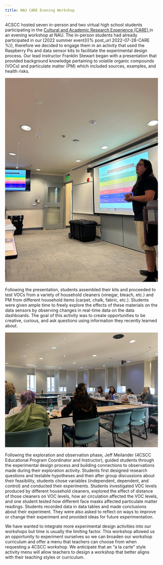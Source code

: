 ```yaml
---
title: NAU CARE Evening Workshop
---
```

4CSCC hosted seven in-person and two virtual high school students participating in the [Cultural and Academic Research Experience (CARE) ](https://nau.edu/chem-biochem/care/) in an evening workshop at NAU. The in-person students had already participated in our [2022 summer event]({% post_url 2022-07-28-CARE %}), therefore we decided to engage them in an activity that used the Raspberry Pis and data sensor kits to facilitate the experimental design process. Our lead instructor Franklin Stewart began with a presentation that provided background knowledge pertaining to volatile organic compounds (VOCs) and particulate matter (PM) which included sources, examples, and health risks. 

![Franklin Stewart](/images/2023-06-08-care-blog/image1.jpg)

Following the presentation, students assembled their kits and proceeded to test VOCs from a variety of household cleaners (vinegar, bleach, etc.) and PM from different household items (carpet, chalk, fabric, etc.). Students were given ample time to freely explore the effects of these materials on the data sensors by observing changes in real-time data on the data dashboards. The goal of this activity was to create opportunities to be creative, curious, and ask questions using information they recently learned about. 

![CARE Students](/images/2023-06-08-care-blog/image2.jpg)

Following the exploration and observation phase, Jeff Meilander (4CSCC Educational Program Coordinator and Instructor), guided students through the experimental design process and building connections to observations made during their exploration activity. Students first designed research questions and testable hypotheses and then after group discussions about their feasibility, students chose variables (independent, dependent, and control) and conducted their experiments. Students investigated VOC levels produced by different household cleaners, explored the effect of distance of those cleaners on VOC levels, how air circulation affected the VOC levels, and one student tested how different face masks affected particulate matter readings. Students recorded data in data tables and made conclusions about their experiment. They were also asked to reflect on ways to improve or change their experiment and provided ideas for future experimentation.

We have wanted to integrate more experimental design activities into our workshops but time is usually the limiting factor. This workshop allowed us an opportunity to experiment ourselves so we can broaden our workshop curriculum and offer a menu that teachers can choose from when requesting a 4CSCC workshop. We anticipate that an “a la carte” style activity menu will allow teachers to design a workshop that better aligns with their teaching styles or curriculum.



 